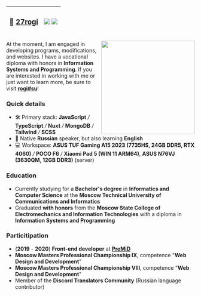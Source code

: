 

| <h3 align="center">🍃 [__**27rogi**__](https://rogi.su)</h3> | <img align="center" src="https://img.shields.io/endpoint?url=https%3A%2F%2Fhits.dwyl.com%2F27rogi%2F27rogi.json&style=flat-square&label=%F0%9F%A7%AA%20profile%20views&labelColor=393e43&color=4ecba4" /> [<img align="center" src="https://www.codewars.com/users/27rogi/badges/small" />](https://www.codewars.com/users/27rogi) |
| :--- | ---: |  

<img width="250px" align="right" src="https://github-readme-stats.vercel.app/api/top-langs/?username=27rogi&custom_title=%F0%9F%94%A5%20Most%20used%20languages&title_color=4ecba4&text_color=fff&langs_count=6&border_color=393e43&bg_color=121214&card_width=200" />

At the moment, I am engaged in developing programs, modifications, and websites. I have a vocational diploma with honors in **Information Systems and Programming**.
If you are interested in working with me or just want to learn more, be sure to visit [__**rogi#su**__](https://rogi.su)!

### Quick details

- 🛠️ Primary stack: **JavaScript** */* **TypeScript** */* **Nuxt** */* **MongoDB** */* **Tailwind** */* **SCSS**
- 💬 Native **Russian** speaker, but also learning **English**
- 💻 Workspace: **ASUS TUF Gaming A15 2023 (7735HS, 24GB DDR5, RTX 4060)** */* **POCO F6** */* **Xiaomi Pad 5 (WIN 11 ARM64)**, **ASUS N76VJ (3630QM, 12GB DDR3)** (server)

### Education
- Currently studying for a **Bachelor's degree** in **Informatics and Computer Science** at the **Moscow Technical University of Communications and Informatics**
- Graduated **with honors** from the **Moscow State College of Electromechanics and Information Technologies** with a diploma in **Information Systems and Programming**

### Particitipation

- (**2019** - **2020**) **Front-end developer** at [**PreMiD**](https://premid.app/)
- **Moscow Masters Professional Championship IX**, competence "**Web Design and Development**"
- **Moscow Masters Professional Championship VIII**, competence "**Web Design and Development**"
- Member of the **Discord Translators Community** (Russian language contributor)
